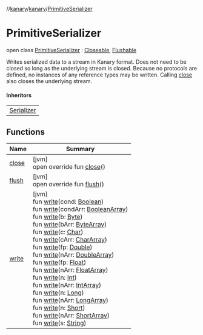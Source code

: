 //[kanary](../../../index.md)/[kanary](../index.md)/[PrimitiveSerializer](index.md)

# PrimitiveSerializer

open class [PrimitiveSerializer](index.md) : [Closeable](https://docs.oracle.com/javase/8/docs/api/java/io/Closeable.html), [Flushable](https://docs.oracle.com/javase/8/docs/api/java/io/Flushable.html)

Writes serialized data to a stream in Kanary format. Does not need to be closed so long as the underlying stream is closed. Because no protocols are defined, no instances of any reference types may be written. Calling [close](close.md) also closes the underlying stream.

#### Inheritors

| |
|---|
| [Serializer](../-serializer/index.md) |

## Functions

| Name | Summary |
|---|---|
| [close](close.md) | [jvm]<br>open override fun [close](close.md)() |
| [flush](flush.md) | [jvm]<br>open override fun [flush](flush.md)() |
| [write](write.md) | [jvm]<br>fun [write](write.md)(cond: [Boolean](https://kotlinlang.org/api/latest/jvm/stdlib/kotlin/-boolean/index.html))<br>fun [write](write.md)(condArr: [BooleanArray](https://kotlinlang.org/api/latest/jvm/stdlib/kotlin/-boolean-array/index.html))<br>fun [write](write.md)(b: [Byte](https://kotlinlang.org/api/latest/jvm/stdlib/kotlin/-byte/index.html))<br>fun [write](write.md)(bArr: [ByteArray](https://kotlinlang.org/api/latest/jvm/stdlib/kotlin/-byte-array/index.html))<br>fun [write](write.md)(c: [Char](https://kotlinlang.org/api/latest/jvm/stdlib/kotlin/-char/index.html))<br>fun [write](write.md)(cArr: [CharArray](https://kotlinlang.org/api/latest/jvm/stdlib/kotlin/-char-array/index.html))<br>fun [write](write.md)(fp: [Double](https://kotlinlang.org/api/latest/jvm/stdlib/kotlin/-double/index.html))<br>fun [write](write.md)(nArr: [DoubleArray](https://kotlinlang.org/api/latest/jvm/stdlib/kotlin/-double-array/index.html))<br>fun [write](write.md)(fp: [Float](https://kotlinlang.org/api/latest/jvm/stdlib/kotlin/-float/index.html))<br>fun [write](write.md)(nArr: [FloatArray](https://kotlinlang.org/api/latest/jvm/stdlib/kotlin/-float-array/index.html))<br>fun [write](write.md)(n: [Int](https://kotlinlang.org/api/latest/jvm/stdlib/kotlin/-int/index.html))<br>fun [write](write.md)(nArr: [IntArray](https://kotlinlang.org/api/latest/jvm/stdlib/kotlin/-int-array/index.html))<br>fun [write](write.md)(n: [Long](https://kotlinlang.org/api/latest/jvm/stdlib/kotlin/-long/index.html))<br>fun [write](write.md)(nArr: [LongArray](https://kotlinlang.org/api/latest/jvm/stdlib/kotlin/-long-array/index.html))<br>fun [write](write.md)(n: [Short](https://kotlinlang.org/api/latest/jvm/stdlib/kotlin/-short/index.html))<br>fun [write](write.md)(nArr: [ShortArray](https://kotlinlang.org/api/latest/jvm/stdlib/kotlin/-short-array/index.html))<br>fun [write](write.md)(s: [String](https://kotlinlang.org/api/latest/jvm/stdlib/kotlin/-string/index.html)) |
